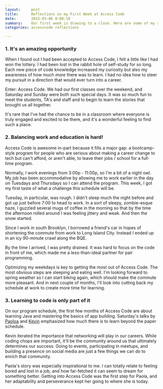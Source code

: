 ```yaml
---
layout:     post
title:      Reflections on my First Week at Access Code
date:       2015-03-06 8:00:19
summary:    Our first week is drawing to a close. Here are some of my reflections.
categories: accesscode reflections

---
```


### 1. It's an amazing opportunity
<p>When I found out I had been accepted to Access Code, I felt a little like I had won the lottery. I had been lost in the rabbit hole of self-study for so long. Each new piece of code knowledge increased my curiosity but also my awareness of how much <i>more</i> there was to learn. I had no idea how to steer my pursuit in a direction that would ever turn into a career. </p>

<p>Enter: Access Code. We had our first classes over the weekend, and Saturday and Sunday were both such special days. It was so much fun to meet the students, TA's and staff and to begin to learn the stories that brought us all together.</p>

<p>It's rare that I've had the chance to be in a classroom where everyone is truly engaged and excited to be there, and it's a wonderful feeling to find such a place. </p>

### 2. Balancing work and education is hard!

<p>Access Code is awesome in-part because it fills a major gap: a bootcamp-style program for people who are serious about making a career change to tech but can't afford, or aren't able, to leave their jobs / school for a full-time program.</p>

<p>Normally, I work evenings from 3:00p - 11:00p, so I'm a bit of a night owl. My job has been accommodative by allowing me to work earlier in the day on Tuesdays and Thursdays so I can attend the program. This week, I got my first taste of what a challenge this schedule will be.</p>

<p>Tuesday, in particular, was rough. I didn't sleep much the night before and got up just before 7:00 to head to work. In a sort of sleepy, zombie-esque haze, I guzzled several mugs of coffee in the morning so that by the time the afternoon rolled around I was feeling jittery and weak. And then the snow started.</p>

<p>Since I work in south Brooklyn, I borrowed a friend's car in hopes of shortening the commute from work to Long Island City. Instead I ended up in an icy 90-minute crawl along the BQE.<p>

<p>By the time I arrived, I was pretty drained. It was hard to focus on the code in front of me, which made me a less-than-ideal partner for pair programming.</p>

<p>Optimizing my weekdays is key to getting the most out of Access Code. The most obvious steps are sleeping and eating well. I'm looking forward to spring weather so I can start biking again, which should make the commute more pleasant. And in next couple of months, I'll look into cutting back my schedule at work to create more time for learning.</p>

### 3. Learning to code is only part of it

<p>On our program schedule, the first few months of Access Code are about learning Java and mastering the basics of app building. Saturday's talks by <a href="https://twitter.com/PaolaNotPaolo">Paoloa</a> and <a href="https://twitter.com/kpgalligan">Kevin</a> emphasized how much there is to learn beyond the paper schedule.</p>

<p>Kevin iterated the importance that networking will play in our careers. While coding chops are important, it'll be the community around us that ultimately determines our success. Going to events, participating in meetups, and building a presence on social media are just a few things we can do to enrich that community.</p>

<p>Paola's story was especially inspirational to me. I can totally relate to feeling bored and lost in a job, and how far-fetched it can seem to dream for something better. Getting into Access Code was the first step for Paola, and her adaptability and perseverance kept her going to where she is today.</p>
